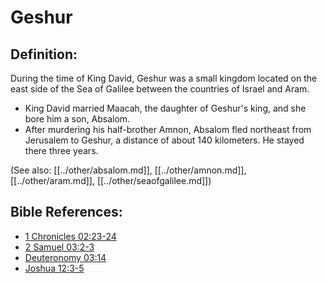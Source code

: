 # Geshur #

## Definition: ##

During the time of King David, Geshur was a small kingdom located on the east side of the Sea of Galilee between the countries of Israel and Aram.

* King David married Maacah, the daughter of Geshur's king, and she bore him a son, Absalom.
* After murdering his half-brother Amnon, Absalom fled northeast from Jerusalem to Geshur, a distance of about 140 kilometers. He stayed there three years.

(See also: [[../other/absalom.md]], [[../other/amnon.md]], [[../other/aram.md]], [[../other/seaofgalilee.md]])

## Bible References: ##

* [1 Chronicles 02:23-24](en/tn/1ch/help/02/23)
* [2 Samuel 03:2-3](en/tn/2sa/help/03/02)
* [Deuteronomy 03:14](en/tn/deu/help/03/14)
* [Joshua 12:3-5](en/tn/jos/help/12/03)